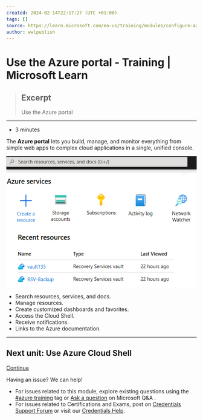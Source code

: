 ```yaml
---
created: 2024-02-14T22:17:27 (UTC +01:00)
tags: []
source: https://learn.microsoft.com/en-us/training/modules/configure-azure-resources-tools/2-use-azure-portal
author: wwlpublish
---
```


# Use the Azure portal - Training | Microsoft Learn

> ## Excerpt
> Use the Azure portal

---
-   3 minutes

The **Azure portal** lets you build, manage, and monitor everything from simple web apps to complex cloud applications in a single, unified console.

![Screenshot of the Azure portal showing the cloud shell icon.](Use%20the%20Azure%20portal%20-%20Training%20%20Microsoft%20Learn/azure-portal-0949f400.png)

-   Search resources, services, and docs.
-   Manage resources.
-   Create customized dashboards and favorites.
-   Access the Cloud Shell.
-   Receive notifications.
-   Links to the Azure documentation.

___

## Next unit: Use Azure Cloud Shell

[Continue](https://learn.microsoft.com/en-us/training/modules/configure-azure-resources-tools/3-use-azure-cloud-shell/)

Having an issue? We can help!

-   For issues related to this module, explore existing questions using the [#azure training](https://aka.ms/azure-fundamentals-qna) tag or [Ask a question](https://aka.ms/qnaaztraining) on Microsoft Q&A .
-   For issues related to Certifications and Exams, post on [Credentials Support Forum](https://aka.ms/pilot-certifications-forums) or visit our [Credentials Help](https://aka.ms/pilot-cert-help).
